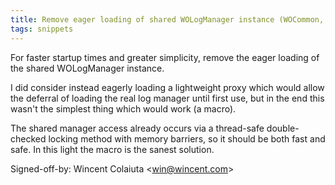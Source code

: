 ```yaml
---
title: Remove eager loading of shared WOLogManager instance (WOCommon, 611433c)
tags: snippets
---
```


For faster startup times and greater simplicity, remove the eager loading of the shared WOLogManager instance.

I did consider instead eagerly loading a lightweight proxy which would allow the deferral of loading the real log manager until first use, but in the end this wasn't the simplest thing which would work (a macro).

The shared manager access already occurs via a thread-safe double-checked locking method with memory barriers, so it should be both fast and safe. In this light the macro is the sanest solution.

Signed-off-by: Wincent Colaiuta &lt;win@wincent.com&gt;
